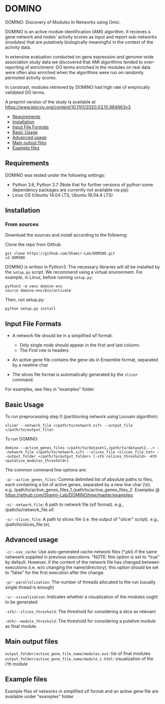 # DOMINO

DOMINO: Discovery of Modules In Networks using Omic.

DOMINO is an active module identification (AMI) algorithm.  It recieves a gene network and nodes' activity scores as input and report sub-networks (modules) that are putatively biologically meaningful in the context of the activity data.


In extensive evaluation conducted on gene expression and genome-wide association study data we discovered that AMI algorithms tended to over-reporting of enrichment: GO terms enriched in the modules on real data were often also enriched when the algorithms were run on randomly permuted activity scores.

In constrast, modules retrieved by DOMINO had high rate of empirically validated GO terms.

A preprint version of the study is available at https://www.biorxiv.org/content/10.1101/2020.03.10.984963v3.

- [Requirements](#requirements)
- [Installation](#installation)
- [Input File Formats](#input-file-formats)
- [Basic Usage](#basic-usage)
- [Advanced usage](#advanced-usage)
- [Main output files](#main-output-files)
- [Example files](#example-files)



## Requirements
DOMINO was tested under the following settings:
- Python 3.6, Python 3.7 (Note that for further versions of python some dependency packages are currently not available via pip)
- Linux OS (Ubuntu 14.04 LTS, Ubuntu 18.04.4 LTS)

## Installation

### From sources
Download the sources and install according to the following:

Clone the repo from Github:
```
git clone https://github.com/Shamir-Lab/DOMINO.git
cd DOMINO
```

DOMINO is written in Python3. The necessary libraries will all be installed by the `setup.py` script.
We recommend using a virtual environment. For example, in Linux, before running `setup.py`:
```
python3 -m venv domino-env
source domino-env/bin/activate
```
Then, run setup.py:
```
python setup.py install
```

## Input File Formats

- A network file should be in a simplified sif format:
  * Only single node should appear in the first and last column. 
  * The First row is headers

- An active gene file contains the gene ids in Ensemble format, separated by a newline char  

- The slices file format is automatically generated by the `slicer` command.


For examples, see files in "examples" folder

## Basic Usage

To run preprocessing step 0 (partitioning network using Louvain algorithm):
```
slicer --network_file </path/to/network.sif> --output_file </path/to/output_file>
```

To run DOMINO:
```
domino --active_genes_files </path/to/dataset1,/path/to/dataset2...> --network_file </path/to/network.sif> --slices_file <slices_file.txt> --output_folder </path/to/output_folder> [-sth <slices_threshold> -mth <putative_modules_threshold>]
```

The common command line options are:

`-a/--active_genes_files`: Comma delimited list of absolute paths to files, each containing a list of active genes, separated by a new line char (\n). e.g. /path/to/active_genes_files_1,/path/to/active_genes_files_2. Examples @ https://github.com/Shamir-Lab/DOMINO/tree/master/examples.

`-n/--network_file`: A path to network file (sif format). e.g., /path/to/network_file.sif.

`-s/--slices_file`: A path to slices file (i.e. the output of "slicer" script). e.g., /path/to/slices_file.txt, 


## Advanced usage

`-c/--use_cache`: Use auto-generated cache network files (*.pkl) if the same netwoerk supplied in previous executions. "NOTE: this option is set to "true" by default. However, if the content of the network file has changed between executions (i.e. w/o changing the name/directory), this option should be set to "false" for the first execution after the change. 

`-p/--parallelization`: The number of threads allocated to the run (usually single thread is enough)

`-v/--visualization`: Indicates whether a visualization of the modules ought to be generated 

`-sth/--slices_threshold`: The threshold for considering a slice as relevant

`-mth/--module_threshold`: The threshold for considering a putative module as final module.


## Main output files

`output_folder/active_gene_file_name/modules.out`: list of final modules
`output_folder/active_gene_file_name/module_i.html`: visualization of the i'th module



## Example files

Example files of networks in simplified sif format and an active gene file are available under "examples" folder  
